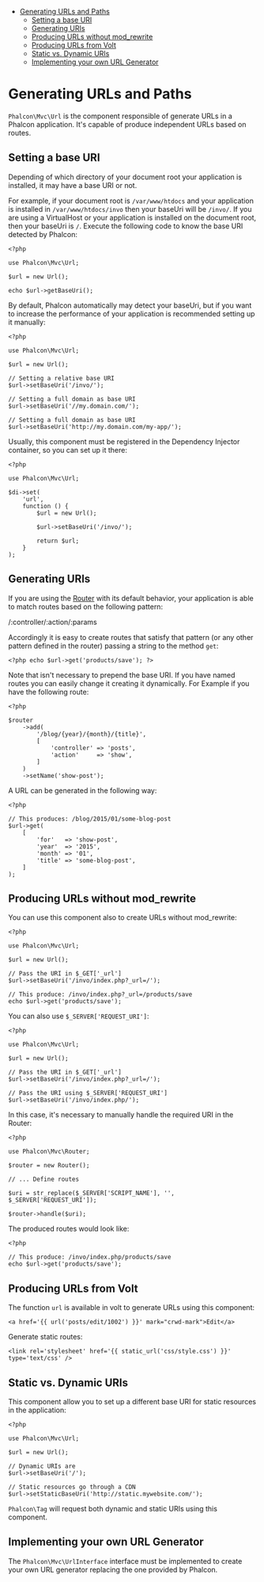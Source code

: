 <div class='article-menu' mark="crwd-mark">
  <ul>
    <li>
      <a href="#overview">Generating URLs and Paths</a> 
      <ul>
        <li>
          <a href="#base-uri">Setting a base URI</a>
        </li>
        <li>
          <a href="#generating-uri">Generating URIs</a>
        </li>
        <li>
          <a href="#urls-without-mod-rewrite">Producing URLs without mod_rewrite</a>
        </li>
        <li>
          <a href="#urls-from-volt">Producing URLs from Volt</a>
        </li>
        <li>
          <a href="#static-vs-dynamic-uri">Static vs. Dynamic URIs</a>
        </li>
        <li>
          <a href="#custom-url">Implementing your own URL Generator</a>
        </li>
      </ul>
    </li>
  </ul>
</div>

<p><a name='overview' mark="crwd-mark"></a></p>

<h1>Generating URLs and Paths</h1>

<p><code>Phalcon\Mvc\Url</code> is the component responsible of generate URLs in a Phalcon application. It's capable of produce independent URLs based on routes.</p>

<p><a name='base-uri' mark="crwd-mark"></a></p>

<h2>Setting a base URI</h2>

<p>Depending of which directory of your document root your application is installed, it may have a base URI or not.</p>

<p>For example, if your document root is <code>/var/www/htdocs</code> and your application is installed in <code>/var/www/htdocs/invo</code> then your baseUri will be <code>/invo/</code>. If you are using a VirtualHost or your application is installed on the document root, then your baseUri is <code>/</code>. Execute the following code to know the base URI detected by Phalcon:</p>

<pre><code class="php">&lt;?php

use Phalcon\Mvc\Url;

$url = new Url();

echo $url-&gt;getBaseUri();
</code></pre>

<p>By default, Phalcon automatically may detect your baseUri, but if you want to increase the performance of your application is recommended setting up it manually:</p>

<pre><code class="php">&lt;?php

use Phalcon\Mvc\Url;

$url = new Url();

// Setting a relative base URI
$url-&gt;setBaseUri('/invo/');

// Setting a full domain as base URI
$url-&gt;setBaseUri('//my.domain.com/');

// Setting a full domain as base URI
$url-&gt;setBaseUri('http://my.domain.com/my-app/');
</code></pre>

<p>Usually, this component must be registered in the Dependency Injector container, so you can set up it there:</p>

<pre><code class="php">&lt;?php

use Phalcon\Mvc\Url;

$di-&gt;set(
    'url',
    function () {
        $url = new Url();

        $url-&gt;setBaseUri('/invo/');

        return $url;
    }
);
</code></pre>

<p><a name='generating-uri' mark="crwd-mark"></a></p>

<h2>Generating URIs</h2>

<p>If you are using the <a href="/[[language]]/[[version]]/routing">Router</a> with its default behavior, your application is able to match routes based on the following pattern:</p>

<div class="alert alert-info" mark="crwd-mark">
    <p>
        /:controller/:action/:params
    </p>
</div>

<p>Accordingly it is easy to create routes that satisfy that pattern (or any other pattern defined in the router) passing a string to the method <code>get</code>:</p>

<pre><code class="php">&lt;?php echo $url-&gt;get('products/save'); ?&gt;
</code></pre>

<p>Note that isn't necessary to prepend the base URI. If you have named routes you can easily change it creating it dynamically. For Example if you have the following route:</p>

<pre><code class="php">&lt;?php

$router
    -&gt;add(
        '/blog/{year}/{month}/{title}',
        [
            'controller' =&gt; 'posts',
            'action'     =&gt; 'show',
        ]
    )
    -&gt;setName('show-post');
</code></pre>

<p>A URL can be generated in the following way:</p>

<pre><code class="php">&lt;?php

// This produces: /blog/2015/01/some-blog-post
$url-&gt;get(
    [
        'for'   =&gt; 'show-post',
        'year'  =&gt; '2015',
        'month' =&gt; '01',
        'title' =&gt; 'some-blog-post',
    ]
);
</code></pre>

<p><a name='urls-without-mod-rewrite' mark="crwd-mark"></a></p>

<h2>Producing URLs without mod_rewrite</h2>

<p>You can use this component also to create URLs without mod_rewrite:</p>

<pre><code class="php">&lt;?php

use Phalcon\Mvc\Url;

$url = new Url();

// Pass the URI in $_GET['_url']
$url-&gt;setBaseUri('/invo/index.php?_url=/');

// This produce: /invo/index.php?_url=/products/save
echo $url-&gt;get('products/save');
</code></pre>

<p>You can also use <code>$_SERVER['REQUEST_URI']</code>:</p>

<pre><code class="php">&lt;?php

use Phalcon\Mvc\Url;

$url = new Url();

// Pass the URI in $_GET['_url']
$url-&gt;setBaseUri('/invo/index.php?_url=/');

// Pass the URI using $_SERVER['REQUEST_URI']
$url-&gt;setBaseUri('/invo/index.php/');
</code></pre>

<p>In this case, it's necessary to manually handle the required URI in the Router:</p>

<pre><code class="php">&lt;?php

use Phalcon\Mvc\Router;

$router = new Router();

// ... Define routes

$uri = str_replace($_SERVER['SCRIPT_NAME'], '', $_SERVER['REQUEST_URI']);

$router-&gt;handle($uri);
</code></pre>

<p>The produced routes would look like:</p>

<pre><code class="php">&lt;?php

// This produce: /invo/index.php/products/save
echo $url-&gt;get('products/save');
</code></pre>

<p><a name='urls-from-volt' mark="crwd-mark"></a></p>

<h2>Producing URLs from Volt</h2>

<p>The function <code>url</code> is available in volt to generate URLs using this component:</p>

<pre><code class="twig">&lt;a href='{{ url('posts/edit/1002') }}' mark="crwd-mark"&gt;Edit&lt;/a&gt;
</code></pre>

<p>Generate static routes:</p>

<pre><code class="twig">&lt;link rel='stylesheet' href='{{ static_url('css/style.css') }}' type='text/css' /&gt;
</code></pre>

<p><a name='static-vs-dynamic-uri' mark="crwd-mark"></a></p>

<h2>Static vs. Dynamic URIs</h2>

<p>This component allow you to set up a different base URI for static resources in the application:</p>

<pre><code class="php">&lt;?php

use Phalcon\Mvc\Url;

$url = new Url();

// Dynamic URIs are
$url-&gt;setBaseUri('/');

// Static resources go through a CDN
$url-&gt;setStaticBaseUri('http://static.mywebsite.com/');
</code></pre>

<p><code>Phalcon\Tag</code> will request both dynamic and static URIs using this component.</p>

<p><a name='custom-url' mark="crwd-mark"></a></p>

<h2>Implementing your own URL Generator</h2>

<p>The <code>Phalcon\Mvc\UrlInterface</code> interface must be implemented to create your own URL generator replacing the one provided by Phalcon.</p>
